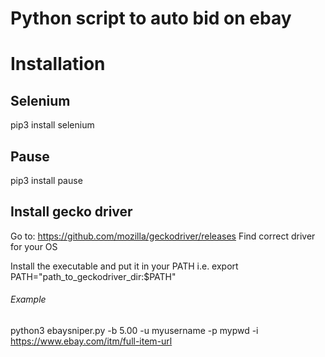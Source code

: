 # Python script to auto bid on ebay 

# Installation

## Selenium
pip3 install selenium

## Pause
pip3 install pause

## Install gecko driver
Go to: https://github.com/mozilla/geckodriver/releases
Find correct driver for your OS

Install the executable and put it in your PATH
i.e.  export PATH="path_to_geckodriver_dir:$PATH"


###### Example
python3 ebaysniper.py -b 5.00 -u myusername -p mypwd -i https://www.ebay.com/itm/full-item-url

